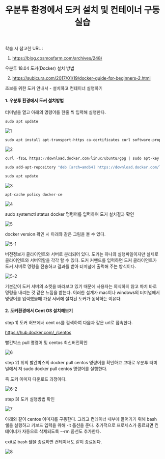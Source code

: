 ﻿---
layout: post
title: "우분투 환경에서 도커 설치 및 컨테이너 구동실습"
tags: [Data Engineering]
comments: true
---

학습 시 참고한 URL : 

1) https://blog.cosmosfarm.com/archives/248/

우분투 18.04 도커(Docker) 설치 방법

2) https://subicura.com/2017/01/19/docker-guide-for-beginners-2.html 

초보를 위한 도커 안내서 - 설치하고 컨테이너 실행하기

#### 1. 우분투 환경에서 도커 설치방법

터미널을 열고 아래의 명령어를 한줄 씩 입력해 실행한다.


```python
sudo apt update
```

![1](https://user-images.githubusercontent.com/41605276/59975318-0e891580-95f2-11e9-8780-6d8b935c2bb6.png)


```python
sudo apt install apt-transport-https ca-certificates curl software-properties-common
```

![2](https://user-images.githubusercontent.com/41605276/59975322-1a74d780-95f2-11e9-9de4-ec41727aa843.png)


```python
curl -fsSL https://download.docker.com/linux/ubuntu/gpg | sudo apt-key add -

sudo add-apt-repository "deb [arch=amd64] https://download.docker.com/linux/ubuntu bionic stable"

sudo apt update
```

![3](https://user-images.githubusercontent.com/41605276/59975326-206ab880-95f2-11e9-8da0-2f8db936ad58.png)


```python
apt-cache policy docker-ce
```

![4](https://user-images.githubusercontent.com/41605276/59975328-26609980-95f2-11e9-9da4-c412391fe249.png)

sudo systemctl status docker 명령어를 입력하여 도커 설치결과 확인

![5](https://user-images.githubusercontent.com/41605276/59975329-2c567a80-95f2-11e9-9847-811ab5c628bf.png)

docker version 확인 시 아래와 같은 그림을 볼 수 있다.

![5-1](https://user-images.githubusercontent.com/41605276/59975332-31b3c500-95f2-11e9-9756-c945f6e24563.png)

버전정보가 클라이언트와 서버로 분리되어 있다. 도커는 하나의 실행파일이지만 실제로 클라이언트와 서버역할을 각각 할 수 있다. 도커 커맨드를 입력하면 도커 클라이언트가 도커 서버로 명령을 전송하고 결과를 받아 터미널에 출력해 주는 방식이다.

![5-2](https://user-images.githubusercontent.com/41605276/59975336-38423c80-95f2-11e9-966e-a33e0a3dfef8.png)

기본값이 도커 서버의 소켓을 바라보고 있기 때문에 사용자는 의식하지 않고 마치 바로 명령을 내리는 것 같은 느낌을 받는다. 이러한 설계가 mac이나 windows의 터미널에서 명령어를 입력했을때 가상 서버에 설치된 도커가 동작하는 이유다.

#### 2. 도커환경에서 Cent OS 설치해보기

step 1) 도커 허브에서 cent os를 검색하여 다음과 같은 url로 접속한다.

https://hub.docker.com/_/centos

빨간박스 pull 명령어 및 centos 최신버전확인

![6](https://user-images.githubusercontent.com/41605276/59975339-3d9f8700-95f2-11e9-86bc-cce801a8778d.png)

step 2) 위의 발간박스의 docker pull centos 명령어를 확인하고 고대로 우분투 터미널에서 저 sudo docker pull centos 명령어를 실행한다.

즉 도커 이미지 다운로드 과정이다.

![6-2](https://user-images.githubusercontent.com/41605276/59975341-42fcd180-95f2-11e9-9006-d65db7dd5f04.png)

step 3) 도커 실행방법 확인

![7](https://user-images.githubusercontent.com/41605276/59975345-485a1c00-95f2-11e9-8705-16bf10a80526.png)

아래와 같이 centos 이미지를 구동한다. 그리고 컨테이너 내부에 들어가기 위해 bash 쉘을 실행하고 키보드 입력을 위해 -it 옵션을 준다. 추가적으로 프로세스가 종료되면 컨테이너가 자동으로 삭제되도록 --rm 옵션도 추가한다.

exit로 bash 쉘을 종료하면 컨테이너도 같이 종료된다.

![8](https://user-images.githubusercontent.com/41605276/59975349-4db76680-95f2-11e9-8c96-d345d6370126.png)

